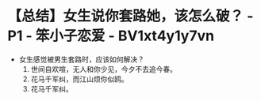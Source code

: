 # 【总结】女生说你套路她，该怎么破？ - P1 - 笨小子恋爱 - BV1xt4y1y7vn

-   女生感觉被男生套路时，应该如何解决？
    1.  世间自欢喧，无人和你少见，今夕不去追今春。
    2.  花马千军纠，而江山烦你似鸥。
    3.  花马千军纠。